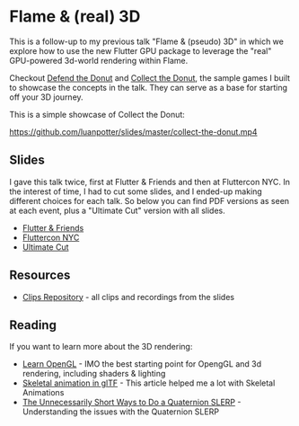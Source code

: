 # Flame & (real) 3D

This is a follow-up to my previous talk "Flame & (pseudo) 3D" in which we explore how to use the new Flutter GPU package to leverage the "real" GPU-powered 3d-world rendering within Flame.

Checkout [Defend the Donut](https://github.com/flame-engine/defend_the_donut/) and [Collect the Donut](github.com/luanpotter/collect_the_donut), the sample games I built to showcase the concepts in the talk. They can serve as a base for starting off your 3D journey.

This is a simple showcase of Collect the Donut:

https://github.com/luanpotter/slides/master/collect-the-donut.mp4

## Slides

I gave this talk twice, first at Flutter & Friends and then at Fluttercon NYC. In the interest of time, I had to cut some slides, and I ended-up making different choices for each talk. So below you can find PDF versions as seen at each event, plus a "Ultimate Cut" version with all slides.

* [Flutter & Friends](2024-flutter-and-friends.pdf)
* [Fluttercon NYC](2024-fluttercon-nyc.pdf)
* [Ultimate Cut](2024-ultimate-cut.pdf)

## Resources

* [Clips Repository](https://drive.google.com/drive/folders/1mnoH2b3OPqno1ADSQUvL1bYPKsoNMGGn) - all clips and recordings from the slides

## Reading

If you want to learn more about the 3D rendering:

* [Learn OpenGL](https://learnopengl.com/) - IMO the best starting point for OpengGL and 3d rendering, including shaders & lighting
* [Skeletal animation in glTF](https://lisyarus.github.io/blog/posts/gltf-animation.html) - This article helped me a lot with Skeletal Animations
* [The Unnecessarily Short Ways to Do a Quaternion SLERP](https://blog.magnum.graphics/backstage/the-unnecessarily-short-ways-to-do-a-quaternion-slerp) - Understanding the issues with the Quaternion SLERP